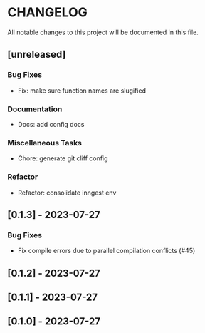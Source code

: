 # CHANGELOG

All notable changes to this project will be documented in this file.

## [unreleased]

### Bug Fixes

- Fix: make sure function names are slugified

### Documentation

- Docs: add config docs

### Miscellaneous Tasks

- Chore: generate git cliff config

### Refactor

- Refactor: consolidate inngest env

## [0.1.3] - 2023-07-27

### Bug Fixes

- Fix compile errors due to parallel compilation conflicts (#45)

## [0.1.2] - 2023-07-27

## [0.1.1] - 2023-07-27

## [0.1.0] - 2023-07-27

<!-- generated by git-cliff -->

